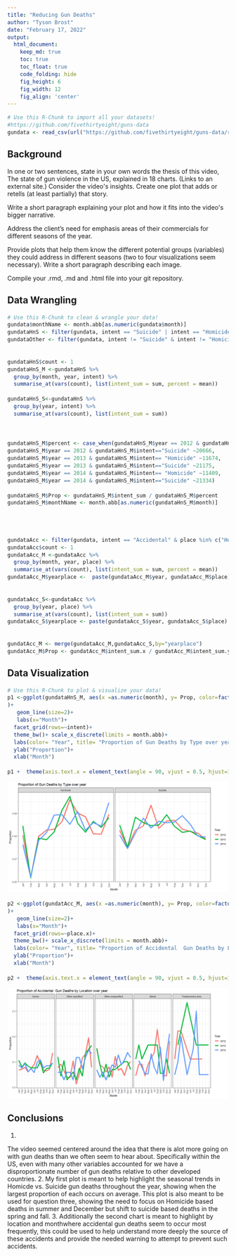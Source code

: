 ```yaml
---
title: "Reducing Gun Deaths"
author: "Tyson Brost"
date: "February 17, 2022"
output:
  html_document:  
    keep_md: true
    toc: true
    toc_float: true
    code_folding: hide
    fig_height: 6
    fig_width: 12
    fig_align: 'center'
---
```







```r
# Use this R-Chunk to import all your datasets!
#https://github.com/fivethirtyeight/guns-data
gundata <- read_csv(url("https://github.com/fivethirtyeight/guns-data/raw/master/full_data.csv"))
```

## Background

In one or two sentences, state in your own words the thesis of this video, The state of gun violence in the US, explained in 18 charts. (Links to an external site.)
Consider the video's insights. Create one plot that adds or retells (at least partially) that story.

Write a short paragraph explaining your plot and how it fits into the video's bigger narrative.

Address the client’s need for emphasis areas of their commercials for different seasons of the year.

Provide plots that help them know the different potential groups (variables) they could address in different seasons (two to four visualizations seem necessary).
Write a short paragraph describing each image.

Compile your .rmd, .md and .html file into your git repository.

## Data Wrangling


```r
# Use this R-Chunk to clean & wrangle your data!
gundata$monthName <- month.abb[as.numeric(gundata$month)]
gundataHnS <- filter(gundata, intent == "Suicide" | intent == "Homicide")
gundataOther <- filter(gundata, intent != "Suicide" & intent != "Homicide")


gundataHnS$count <- 1
gundataHnS_M <-gundataHnS %>%
  group_by(month, year, intent) %>%
  summarise_at(vars(count), list(intent_sum = sum, percent = mean))

gundataHnS_S<-gundataHnS %>%
  group_by(year, intent) %>%
  summarise_at(vars(count), list(intent_sum = sum))



gundataHnS_M$percent <- case_when(gundataHnS_M$year == 2012 & gundataHnS_M$intent== "Homicide" ~12093,
gundataHnS_M$year == 2012 & gundataHnS_M$intent=="Suicide" ~20666,
gundataHnS_M$year == 2013 & gundataHnS_M$intent== "Homicide" ~11674,
gundataHnS_M$year == 2013 & gundataHnS_M$intent=="Suicide" ~21175,
gundataHnS_M$year == 2014 & gundataHnS_M$intent== "Homicide" ~11409,
gundataHnS_M$year == 2014 & gundataHnS_M$intent=="Suicide" ~21334)

gundataHnS_M$Prop <- gundataHnS_M$intent_sum / gundataHnS_M$percent
gundataHnS_M$monthName <- month.abb[as.numeric(gundataHnS_M$month)]




gundataAcc <- filter(gundata, intent == "Accidental" & place %in% c("Home", "Other specified", "Other unspecified", "Street", "Trade/service area"))
gundataAcc$count <- 1
gundataAcc_M <-gundataAcc %>%
  group_by(month, year, place) %>%
  summarise_at(vars(count), list(intent_sum = sum, percent = mean))
gundataAcc_M$yearplace <-  paste(gundataAcc_M$year, gundataAcc_M$place)


gundataAcc_S<-gundataAcc %>%
  group_by(year, place) %>%
  summarise_at(vars(count), list(intent_sum = sum))
gundataAcc_S$yearplace <- paste(gundataAcc_S$year, gundataAcc_S$place)


gundatAcc_M <- merge(gundataAcc_M,gundataAcc_S,by="yearplace")
gundatAcc_M$Prop <- gundatAcc_M$intent_sum.x / gundatAcc_M$intent_sum.y
```

## Data Visualization


```r
# Use this R-Chunk to plot & visualize your data!
p1 <-ggplot(gundataHnS_M, aes(x =as.numeric(month), y= Prop, color=factor(year))
)+ 
   geom_line(size=2)+ 
   labs(x="Month")+
  facet_grid(rows=~intent)+
  theme_bw()+ scale_x_discrete(limits = month.abb)+
  labs(color= "Year", title= "Proportion of Gun Deaths by Type over year")+ 
  ylab("Proportion")+
  xlab("Month")
  
p1 +  theme(axis.text.x = element_text(angle = 90, vjust = 0.5, hjust=1))
```

![](W5CS_files/figure-html/plot_data-1.png)<!-- -->

```r
p2 <-ggplot(gundatAcc_M, aes(x =as.numeric(month), y= Prop, color=factor(year.x))
)+ 
   geom_line(size=2)+ 
   labs(x="Month")+
  facet_grid(rows=~place.x)+
  theme_bw()+ scale_x_discrete(limits = month.abb)+
  labs(color= "Year", title= "Proportion of Accidental  Gun Deaths by Location over year")+ 
  ylab("Proportion")+
  xlab("Month")
  
p2 +  theme(axis.text.x = element_text(angle = 90, vjust = 0.5, hjust=1))
```

![](W5CS_files/figure-html/plot_data-2.png)<!-- -->

## Conclusions
1.
The video seemed centered around the idea that there is alot more going on with gun deaths than we often seem to hear about. Specifically within the US, even with many other variables accounted for we have a disproportionate number of gun deaths relative to other developed countries.
2. My first plot is meant to help highlight the seasonal trends in Homicde vs. Suicide gun deaths throughout the year, showing when the largest proportion of each occurs on average. This plot is also meant to be used for question three, showing the need to focus on Homicide based deaths in summer and December but shift to suicide based deaths in the spring and fall.
3. Additionally the second chart is meant to highlight by location and monthwhere accidental gun deaths seem to occur most frequently, this could be used to help understand more deeply the source of these accidents and provide the needed warning to attempt to prevent such accidents.
